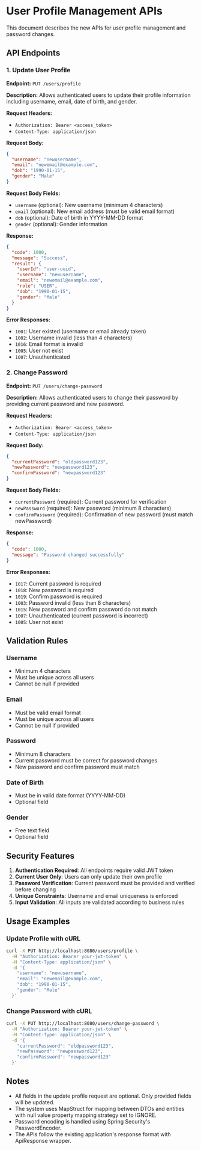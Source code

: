 # User Profile Management APIs

This document describes the new APIs for user profile management and password changes.

## API Endpoints

### 1. Update User Profile
**Endpoint:** `PUT /users/profile`

**Description:** Allows authenticated users to update their profile information including username, email, date of birth, and gender.

**Request Headers:**
- `Authorization: Bearer <access_token>`
- `Content-Type: application/json`

**Request Body:**
```json
{
  "username": "newusername",
  "email": "newemail@example.com",
  "dob": "1990-01-15",
  "gender": "Male"
}
```

**Request Body Fields:**
- `username` (optional): New username (minimum 4 characters)
- `email` (optional): New email address (must be valid email format)
- `dob` (optional): Date of birth in YYYY-MM-DD format
- `gender` (optional): Gender information

**Response:**
```json
{
  "code": 1000,
  "message": "Success",
  "result": {
    "userId": "user-uuid",
    "username": "newusername",
    "email": "newemail@example.com",
    "role": "USER",
    "dob": "1990-01-15",
    "gender": "Male"
  }
}
```

**Error Responses:**
- `1001`: User existed (username or email already taken)
- `1002`: Username invalid (less than 4 characters)
- `1016`: Email format is invalid
- `1005`: User not exist
- `1007`: Unauthenticated

### 2. Change Password
**Endpoint:** `PUT /users/change-password`

**Description:** Allows authenticated users to change their password by providing current password and new password.

**Request Headers:**
- `Authorization: Bearer <access_token>`
- `Content-Type: application/json`

**Request Body:**
```json
{
  "currentPassword": "oldpassword123",
  "newPassword": "newpassword123",
  "confirmPassword": "newpassword123"
}
```

**Request Body Fields:**
- `currentPassword` (required): Current password for verification
- `newPassword` (required): New password (minimum 8 characters)
- `confirmPassword` (required): Confirmation of new password (must match newPassword)

**Response:**
```json
{
  "code": 1000,
  "message": "Password changed successfully"
}
```

**Error Responses:**
- `1017`: Current password is required
- `1018`: New password is required
- `1019`: Confirm password is required
- `1003`: Password invalid (less than 8 characters)
- `1015`: New password and confirm password do not match
- `1007`: Unauthenticated (current password is incorrect)
- `1005`: User not exist

## Validation Rules

### Username
- Minimum 4 characters
- Must be unique across all users
- Cannot be null if provided

### Email
- Must be valid email format
- Must be unique across all users
- Cannot be null if provided

### Password
- Minimum 8 characters
- Current password must be correct for password changes
- New password and confirm password must match

### Date of Birth
- Must be in valid date format (YYYY-MM-DD)
- Optional field

### Gender
- Free text field
- Optional field

## Security Features

1. **Authentication Required**: All endpoints require valid JWT token
2. **Current User Only**: Users can only update their own profile
3. **Password Verification**: Current password must be provided and verified before changing
4. **Unique Constraints**: Username and email uniqueness is enforced
5. **Input Validation**: All inputs are validated according to business rules

## Usage Examples

### Update Profile with cURL
```bash
curl -X PUT http://localhost:8080/users/profile \
  -H "Authorization: Bearer your-jwt-token" \
  -H "Content-Type: application/json" \
  -d '{
    "username": "newusername",
    "email": "newemail@example.com",
    "dob": "1990-01-15",
    "gender": "Male"
  }'
```

### Change Password with cURL
```bash
curl -X PUT http://localhost:8080/users/change-password \
  -H "Authorization: Bearer your-jwt-token" \
  -H "Content-Type: application/json" \
  -d '{
    "currentPassword": "oldpassword123",
    "newPassword": "newpassword123",
    "confirmPassword": "newpassword123"
  }'
```

## Notes

- All fields in the update profile request are optional. Only provided fields will be updated.
- The system uses MapStruct for mapping between DTOs and entities with null value property mapping strategy set to IGNORE.
- Password encoding is handled using Spring Security's PasswordEncoder.
- The APIs follow the existing application's response format with ApiResponse wrapper. 